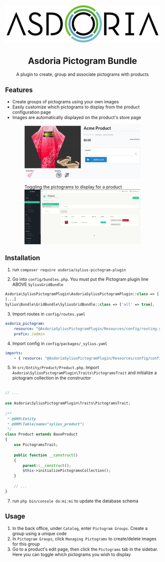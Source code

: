 <p align="center">
</p>

![Example of a product's pictograms customization](doc/asdoria.jpg)

<h1 align="center">Asdoria Pictogram Bundle</h1>

<p align="center">A plugin to create, group and associate pictograms with products</p>

## Features

+ Create groups of pictograms using your own images
+ Easily customize which pictograms to display from the product configuration page
+ Images are automatically displayed on the product's store page

<div style="max-width: 75%; height: auto; margin: auto">

![Example of a product's pictograms customization](doc/product.jpg)

</div>


<div style="max-width: 75%; height: auto; margin: auto">

Toggling the pictograms to display for a product
![Example of a product's pictograms customization](doc/product.gif)

</div>





## Installation

1. run `composer require asdoria/sylius-pictogram-plugin`


2. Go into `config/bundles.php`. You must put the Pictogram plugin line ABOVE `SyliusGridBundle`

```PHP
Asdoria\SyliusPictogramPlugin\AsdoriaSyliusPictogramPlugin::class => ['all' => true],
[...]
Sylius\Bundle\GridBundle\SyliusGridBundle::class => ['all' => true],
```

3. Import routes in `config/routes.yaml`

```yaml
asdoria_pictogram:
    resource: "@AsdoriaSyliusPictogramPlugin/Resources/config/routing.yaml"
    prefix: /admin
```

4. Import config in `config/packages/_sylius.yaml`
```yaml
imports:
    - { resource: "@AsdoriaSyliusPictogramPlugin/Resources/config/config.yaml"}
```
5. In `src/Entity/Product/Product.php`. Import `Asdoria\SyliusPictogramPlugin\Traits\PictogramsTrait` and initialize a pictogram collection in the constructor

```PHP

// ...

use Asdoria\SyliusPictogramPlugin\Traits\PictogramsTrait;

/**
 * @ORM\Entity
 * @ORM\Table(name="sylius_product")
 */
class Product extends BaseProduct
{
    use PictogramsTrait;

    public function __construct()
    {
        parent::__construct();
        $this->initializePictogramsCollection();
    }
    
    // ...
}
```
7. run `php bin/console do:mi:mi` to update the database schema

## Usage

1. In the back office, under `Catalog`, enter `Pictogram Groups`. Create a group using a unique code
2. In `Pictogram Groups`, click `Managing Pictograms` to create/delete images for this group
3. Go to a product's edit page, then click the `Pictograms` tab in the sidebar. Here you can toggle which pictograms you wish to display




